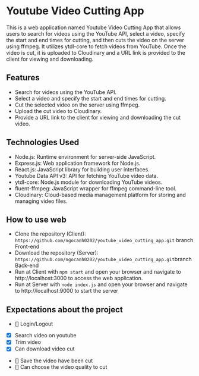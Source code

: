 # Youtube Video Cutting App
This is a web application named Youtube Video Cutting App that allows users to search for videos using the YouTube API, select a video, specify the start and end times for cutting, and then cuts the video on the server using ffmpeg. It utilizes ytdl-core to fetch videos from YouTube. Once the video is cut, it is uploaded to Cloudinary and a URL link is provided to the client for viewing and downloading.

## Features
- Search for videos using the YouTube API.
- Select a video and specify the start and end times for cutting.
- Cut the selected video on the server using ffmpeg.
- Upload the cut video to Cloudinary.
- Provide a URL link to the client for viewing and downloading the cut video.

## Technologies Used
- Node.js: Runtime environment for server-side JavaScript.
- Express.js: Web application framework for Node.js.
- React.js: JavaScript library for building user interfaces.
- Youtube Data API v3: API for fetching YouTube video data.
- ytdl-core: Node.js module for downloading YouTube videos.
- fluent-ffmpeg: JavaScript wrapper for ffmpeg command-line tool.
- Cloudinary: Cloud-based media management platform for storing and managing video files.

## How to use web
- Clone the repository (Client): `https://github.com/ngocanh0202/youtube_video_cutting_app.git` branch Front-end
- Download the repository (Server): `https://github.com/ngocanh0202/youtube_video_cutting_app.git`branch Back-end
- Run at Client with `npm start` and open your browser and navigate to http://localhost:3000 to access the web application.
- Run at Server with `node index.js` and open your browser and navigate to http://localhost:9000 to start the server

## Expectations about the project
- [] Login/Logout
- [x] Search video on youtube
- [x] Trim video
- [x] Can download video cut
- [] Save the video have been cut 
- [] Can choose the video quality to cut